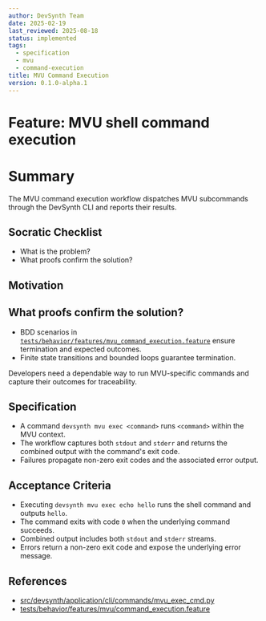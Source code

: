 ```yaml
---
author: DevSynth Team
date: 2025-02-19
last_reviewed: 2025-08-18
status: implemented
tags:
  - specification
  - mvu
  - command-execution
title: MVU Command Execution
version: 0.1.0-alpha.1
---
```


# Feature: MVU shell command execution

# Summary

The MVU command execution workflow dispatches MVU subcommands through the DevSynth CLI and reports their results.

## Socratic Checklist
- What is the problem?
- What proofs confirm the solution?

## Motivation

## What proofs confirm the solution?
- BDD scenarios in [`tests/behavior/features/mvu_command_execution.feature`](../../tests/behavior/features/mvu_command_execution.feature) ensure termination and expected outcomes.
- Finite state transitions and bounded loops guarantee termination.


Developers need a dependable way to run MVU-specific commands and capture their outcomes for traceability.

## Specification

- A command `devsynth mvu exec <command>` runs `<command>` within the MVU context.
- The workflow captures both `stdout` and `stderr` and returns the combined output with the command's exit code.
- Failures propagate non-zero exit codes and the associated error output.

## Acceptance Criteria

- Executing `devsynth mvu exec echo hello` runs the shell command and outputs `hello`.
- The command exits with code `0` when the underlying command succeeds.
- Combined output includes both `stdout` and `stderr` streams.
- Errors return a non-zero exit code and expose the underlying error message.

## References

- [src/devsynth/application/cli/commands/mvu_exec_cmd.py](../../src/devsynth/application/cli/commands/mvu_exec_cmd.py)
- [tests/behavior/features/mvu/command_execution.feature](../../tests/behavior/features/mvu/command_execution.feature)

